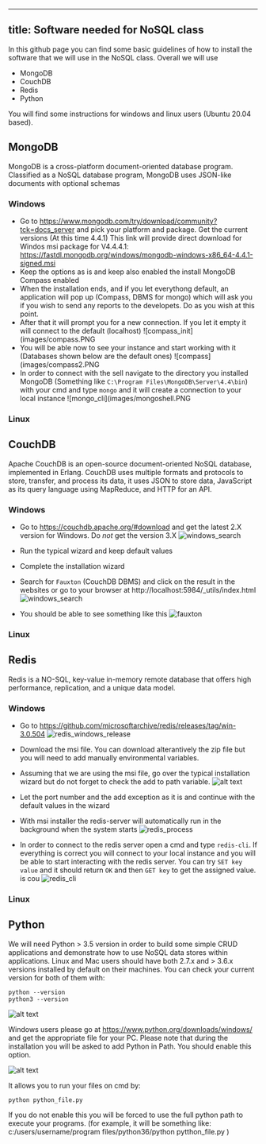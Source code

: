 
---
title: Software needed for NoSQL class
---

In this github page you can find some basic guidelines of how to install the software that we will use in the NoSQL class. Overall we will use
- MongoDB
- CouchDB
- Redis
- Python

You will find some instructions for windows and linux users (Ubuntu 20.04 based). 

## MongoDB
MongoDB is a cross-platform document-oriented database program. Classified as a NoSQL database program, MongoDB uses JSON-like documents with optional schemas

### Windows
- Go to https://www.mongodb.com/try/download/community?tck=docs_server and pick your platform and package. Get the current versions (At this time 4.4.1)
This link will provide direct download for Windos msi package for V4.4.4.1: https://fastdl.mongodb.org/windows/mongodb-windows-x86_64-4.4.1-signed.msi
- Keep the options as is and keep also enabled the install MongoDB Compass enabled
- When the installation ends, and if you let everythong default, an application will pop up (Compass, DBMS for mongo) which will ask you if you wish to send any reports to the developets. Do as you wish at this point. 
- After that it will prompt you for a new connection. If you let it empty it will connect to the default (localhost)
![compass_init](images/compass.PNG
- You will be able now to see your instance and start working with it (Databases shown below are the default ones)
![compass](images/compass2.PNG
- In order to connect with the sell navigate to the directory you installed MongoDB (Something like `C:\Program Files\MongoDB\Server\4.4\bin`) with your cmd and type `mongo` and it will create a connection to your local instance
![mongo_cli](images/mongoshell.PNG

### Linux

## CouchDB
Apache CouchDB is an open-source document-oriented NoSQL database, implemented in Erlang. CouchDB uses multiple formats and protocols to store, transfer, and process its data, it uses JSON to store data, JavaScript as its query language using MapReduce, and HTTP for an API.

### Windows
- Go to https://couchdb.apache.org/#download and get the latest 2.X version for Windows. Do *not* get the version 3.X 
![windows_search](images/windows_couch_install.PNG)
- Run the typical wizard  and keep default values
- Complete the installation wizard
- Search for `Fauxton` (CouchDB DBMS) and click on the result in the websites or go to your browser at http://localhost:5984/_utils/index.html 
![windows_search](images/windows_couch_fauxton.PNG)

- You should be able to see something like this
![fauxton](images/fauxton_web.PNG)

### Linux

## Redis
Redis is a NO-SQL, key-value in-memory remote database that offers high performance, replication, and a unique data model. 

### Windows
- Go to https://github.com/microsoftarchive/redis/releases/tag/win-3.0.504
![redis_windows_release](/images/redis_windows_release.PNG)

- Download the msi file. You can download alterantively the zip file but you will need to add manually environmental variables.
- Assuming that we are using the msi file, go over the typical installation wizard but do not forget to check the add to path variable.
![alt text](/images/redis_windows_path.PNG)

- Let the port number and the add exception as it is and continue with the default values in the wizard
- With msi installer the redis-server will automatically run in the background when the system starts
![redis_process](/images/redis_windows_redis_server.PNG)

- In order to connect to the redis server open a cmd and type `redis-cli`. If everything is correct you will connect to your local instance and you will be able to start interacting with the redis server. You can try `SET key value` and it should return `OK` and then `GET key` to get the assigned value.
is cou
![redis_cli](/images/redis_windows_redis_cli.PNG)


### Linux


## Python

We will need Python > 3.5 version in order to build some simple CRUD applications and demonstrate how to use NoSQL data stores within applications.
Linux and Mac users should have both 2.7.x and > 3.6.x versions installed by default on their machines. You can check your current version for both of them with:

```
python --version
python3 --version
```

![alt text](/images/pythonv.png)

Windows users please go at https://www.python.org/downloads/windows/ and get the appropriate file for your PC. Please note that during the installation you will be asked to add Python in Path. You should enable this option. 

![alt text](/images/pythonpath.png)

It allows you to run your files on cmd by: 

```
python python_file.py
```

If you do not enable this you will be forced to use the full python path to execute your programs. (for example, it will be something like: 
c:/users/username/program files/python36/python pytthon_file.py )
